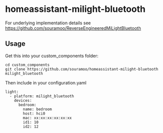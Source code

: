 # homeassistant-milight-bluetooth

For underlying implementation details see https://github.com/souramoo/ReverseEngineeredMiLightBluetooth

## Usage

Get this into your custom_components folder:
```
cd custom_components
git clone https://github.com/souramoo/homeassistant-milight-bluetooth milight_bluetooth
```

Then include in your configuration.yaml
```
light:
  - platform: milight_bluetooth
    devices:
      bedroom:
        name: bedroom
        host: hci0
        mac: xx:xx:xx:xx:xx:xx
        id1: 10
        id2: 12
```
